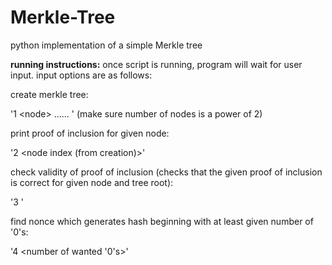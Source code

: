 # Merkle-Tree
python implementation of a simple Merkle tree

**running instructions:** once script is running, program will  wait for user input. input options are as follows:

create merkle tree:

'1 \<node> <node> <node> ...... <node>' (make sure number of nodes is a power of 2)


print proof of inclusion for given node:

'2 <node index (from creation)>'


check validity of proof of inclusion (checks that the given proof of inclusion is correct for given node and tree root):

'3 <node to check> <root of tree> <proof of inclusion>'


find nonce which generates hash beginning with at least given number of '0's:

'4 <number of wanted '0's>'
